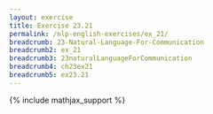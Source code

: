 ```yaml
---
layout: exercise
title: Exercise 23.21
permalink: /nlp-english-exercises/ex_21/
breadcrumb: 23-Natural-Language-For-Communication
breadcrumb2: ex_21
breadcrumb3: 23naturalLanguageForCommunication
breadcrumb4: ch23ex21
breadcrumb5: ex23.21
---
```


{% include mathjax_support %}

